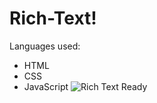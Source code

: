 # Rich-Text!
Languages used:
- HTML
- CSS
- JavaScript
![Rich Text Ready](https://user-images.githubusercontent.com/65995110/153690873-ae13043d-fe3d-4faf-a1f4-59a267940b69.gif)

